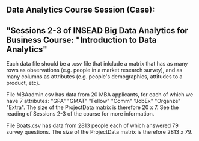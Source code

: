 Data Analytics Course Session (Case): 
---------------------------------------------------------

"Sessions 2-3 of INSEAD Big Data Analytics for Business Course: "Introduction to Data Analytics"
---------------------------------------------------------

Each data file should be a .csv file that inlclude a matrix that has as many rows as observations (e.g. people in a market research survey), and as many columns as attributes (e.g. people's demographics, attitudes to a product, etc).


File MBAadmin.csv has data from 20 MBA applicants, for each of which we have 7 attributes: "GPA"     "GMAT"    "Fellow"  "Comm"    "JobEx"   "Organze" "Extra". The size of the ProjectData matrix is therefore 20 x 7. See the reading of Sessions 2-3 of the course for more information.

File Boats.csv has data from 2813 people each of which answered 79 survey questions. The size of the ProjectData matrix is therefore 2813 x 79.
